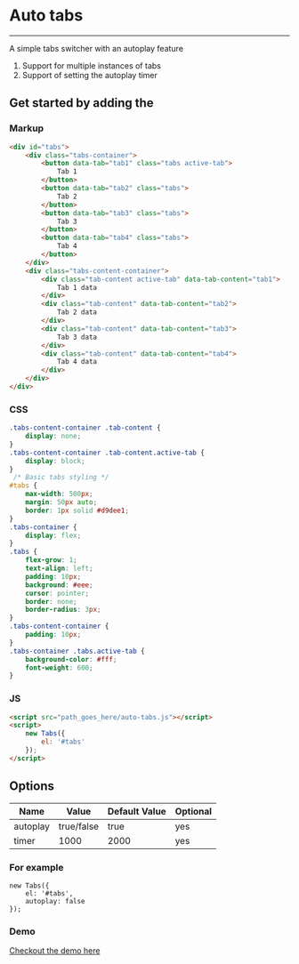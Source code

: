 # Auto tabs
---

A simple tabs switcher with an autoplay feature
1. Support for multiple instances of tabs
2. Support of setting the autoplay timer


## Get started by adding the
### Markup
``` HTML
<div id="tabs">
    <div class="tabs-container">
        <button data-tab="tab1" class="tabs active-tab">
            Tab 1
        </button>
        <button data-tab="tab2" class="tabs">
            Tab 2
        </button>
        <button data-tab="tab3" class="tabs">
            Tab 3
        </button>
        <button data-tab="tab4" class="tabs">
            Tab 4
        </button>
    </div>
    <div class="tabs-content-container">
        <div class="tab-content active-tab" data-tab-content="tab1">
            Tab 1 data
        </div>
        <div class="tab-content" data-tab-content="tab2">
            Tab 2 data
        </div>
        <div class="tab-content" data-tab-content="tab3">
            Tab 3 data
        </div>
        <div class="tab-content" data-tab-content="tab4">
            Tab 4 data
        </div>
    </div>
</div>
```

### CSS
``` CSS
.tabs-content-container .tab-content {
    display: none;
}
.tabs-content-container .tab-content.active-tab {
    display: block;
}
 /* Basic tabs styling */
#tabs {
    max-width: 500px;
    margin: 50px auto;
    border: 1px solid #d9dee1;
}
.tabs-container {
    display: flex;
}
.tabs {
    flex-grow: 1;
    text-align: left;
    padding: 10px;
    background: #eee;
    cursor: pointer;
    border: none;
    border-radius: 3px;
}
.tabs-content-container {
    padding: 10px;
}
.tabs-container .tabs.active-tab {
    background-color: #fff;
    font-weight: 600;
}
```

### JS
``` HTML
<script src="path_goes_here/auto-tabs.js"></script>
<script>
    new Tabs({
        el: '#tabs'
    });
</script>
```


## Options
| Name | Value | Default Value | Optional |
| --- | --- | --- | --- |
| autoplay | true/false | true | yes |
| timer | 1000 | 2000 | yes |


### For example
```JS
new Tabs({
    el: '#tabs',
    autoplay: false
});
```

### Demo
[Checkout the demo here](https://aakashgill.github.io/auto-tabs/)